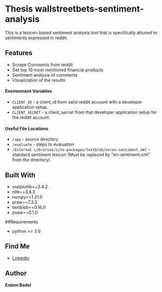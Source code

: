 # Thesis wallstreetbets-sentiment-analysis

This is a lexicon-based sentiment analysis tool that is specifically attuned to sentiments expressed in reddit.

## Features

* Scrape Comments from reddit
* Get top 10 most mentioned financial products
* Sentiment analysis of comments
* Visualization of the results

#### Environment Variables

* `CLIENT_ID` - a client_id from valid reddit account with a developer application setup.
* `CLIENT_SECRET` - a client_secret from that developer application setup for the reddit account.

#### Useful File Locations

* `/app` - source directory
* `/evaluate` - steps to evaluation
* `/External Libraries/site-packages/textblob/en/en-sentiment.xml` - standard sentiment lexicon (Must be replaced by "en-sentiment.xml" from the directory)

## Built With

* matplotlib==3.4.2
* nltk==3.6.3
* numpy==1.21.0
* praw==7.3.0
* textblob==0.16.0
* psaw==0.1.0

##Requirements

* python >= 3.9

## Find Me

* [LinkedIn](https://www.linkedin.com/in/erdem-bedel-9a3b71209?originalSubdomain=de)

## Author

**Erdem Bedel**

